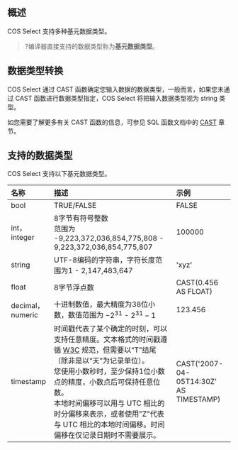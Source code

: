 ## 概述

COS Select 支持多种基元数据类型。

> ?编译器直接支持的数据类型称为**基元数据类型**。

## 数据类型转换

COS Select 通过 CAST 函数确定您输入数据的数据类型，一般而言，如果您未通过 CAST 函数进行数据类型指定，COS Select 将把输入数据类型视为 string 类型。

如您需要了解更多有关 CAST 函数的信息，可参见 SQL 函数文档中的 [CAST](https://intl.cloud.tencent.com/document/product/436/32474#cast) 章节。

## 支持的数据类型

COS Select 支持以下基元数据类型。

| 名称             | 描述                                                         | 示例                                     |
| :--------------- | :----------------------------------------------------------- | :--------------------------------------- |
| bool             | TRUE/FALSE                                                   | FALSE                                 |
| int，integer     | 8字节有符号整数<br>范围为 -9,223,372,036,854,775,808 - 9,223,372,036,854,775,807 | 100000                                 |
| string           | UTF-8编码的字符串，字符长度范围为1 - 2,147,483,647           | 'xyz'                                  |
| float            | 8字节浮点数                                                  | CAST(0.456 AS FLOAT)                   |
| decimal，numeric | 十进制数值，最大精度为38位小数，数值范围为 $-2^{31}$ - $2^{31}-1$ | 123.456                                |
| timestamp        | 时间戳代表了某个确定的时刻，可以支持任意精度。文本格式的时间戳遵循 [W3C](https://www.w3.org/TR/NOTE-datetime) 规范，但需要以“T”结尾（除非是以“天”为记录单位）。<br>您使用小数秒时，至少保持1位小数点的精度，小数点后可保持任意位数。<br>本地时间偏移可以用与 UTC 相比的时分偏移来表示，或者使用"Z"代表与 UTC 相比的本地时间偏移。时间偏移在仅记录日期时不需要展示。 | CAST('2007-04-05T14:30Z' AS TIMESTAMP) |
